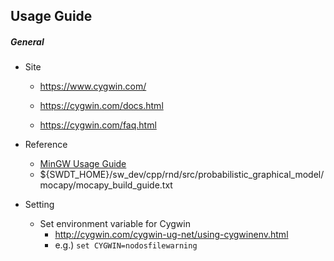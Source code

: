 ## Usage Guide

##### General
- Site
	- https://www.cygwin.com/

	- https://cygwin.com/docs.html
	- https://cygwin.com/faq.html


- Reference
	- [MinGW Usage Guide](https://github.com/sangwook236/documentation/wiki/MinGW-Usage-Guide)
	- ${SWDT_HOME}/sw_dev/cpp/rnd/src/probabilistic_graphical_model/mocapy/mocapy_build_guide.txt

- Setting
	- Set environment variable for Cygwin
		- http://cygwin.com/cygwin-ug-net/using-cygwinenv.html
		- e.g.)
			`set CYGWIN=nodosfilewarning`
